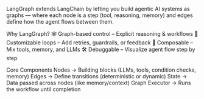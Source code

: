 LangGraph
 extends LangChain by letting you build agentic AI systems as graphs — where each node is a step (tool, reasoning, memory) and edges define how the agent flows between them.

Why LangGraph?
    🕸️ Graph-based control – Explicit reasoning & workflows
    🔄 Customizable loops – Add retries, guardrails, or feedback
    🧩 Composable – Mix tools, memory, and LLMs
    🛠️ Debuggable – Visualize agent flow step by step

Core Components
    Nodes → Building blocks (LLMs, tools, condition checks, memory)
    Edges → Define transitions (deterministic or dynamic)
    State → Data passed across nodes (like memory/context)
    Graph Executor → Runs the workflow until completion